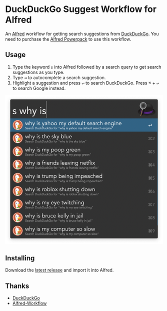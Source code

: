 # DuckDuckGo Suggest Workflow for Alfred

An [Alfred][alfred] workflow for getting search suggestions from
[DuckDuckGo][ddg]. You need to purchase the [Alfred Powerpack][alfred-powerpack]
to use this workflow.

## Usage

1. Type the keyword `s` into Alfred followed by a search query to get search
   suggestions as you type.
2. Type <kbd>⇥</kbd> to autocomplete a search suggestion.
3. Highlight a suggestion and press <kbd>↵</kbd> to search DuckDuckGo. Press
   <kbd>⌥</kbd> + <kbd>↵</kbd> to search Google instead.

![Screenshot](screenshot.png)

## Installing

Download the [latest release][gh-latest-release] and import it into Alfred.

## Thanks

* [DuckDuckGo][ddg]
* [Alfred-Workflow][alfred-workflow]

[alfred]: https://www.alfredapp.com
[alfred-powerpack]: https://www.alfredapp.com/powerpack
[alfred-workflow]: http://www.deanishe.net/alfred-workflow
[ddg]: https://www.duckduckgo.com
[gh-latest-release]: https://github.com/sniarn/alfred-duckduckgo-suggest-workflow/releases/latest
